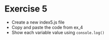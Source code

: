 # Exercise 5

- Create a new index5.js file
- Copy and paste the code from ex_4
- Show each variable value using `console.log()`
